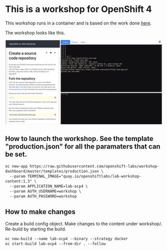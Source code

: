 # This is a workshop for OpenShift 4

This workshop runs in a container and is based on the work done [here](https://github.com/openshift-labs/workshop-dashboard/).

The workshop looks like this.

![](.bin/screenshot.png)

## How to launch the workshop. See the template "production.json" for all the paramaters that can be set.

```
oc new-app https://raw.githubusercontent.com/openshift-labs/workshop-dashboard/master/templates/production.json \
  --param TERMINAL_IMAGE="quay.io/openshiftlabs/lab-workshop-content:1.3" \
  --param APPLICATION_NAME=lab-ocp4 \
  --param AUTH_USERNAME=workshop \
  --param AUTH_PASSWORD=workshop 
```


## How to make changes

Create a build config object.  Make changes to the content under workshop/.  Re-build by starting the build.

```
oc new-build --name lab-ocp4 --binary --strategy docker
oc start-build lab-ocp4 --from-dir . --follow
```
